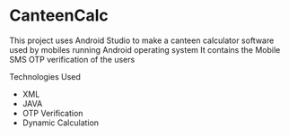 # CanteenCalc
This project uses Android Studio to make a canteen calculator software used by mobiles running Android operating system
It contains the Mobile SMS OTP verification of the users
  
Technologies Used
- XML
- JAVA
- OTP Verification
- Dynamic Calculation
